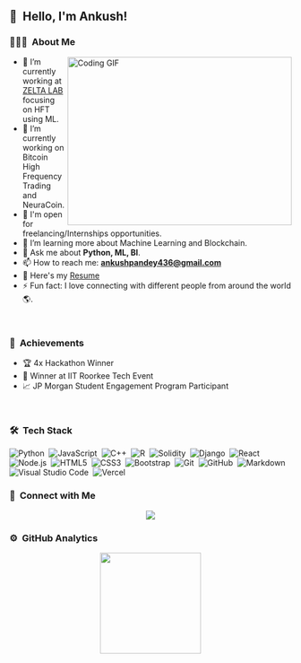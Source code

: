 ## 👋 &nbsp;Hello, I'm Ankush!

### 👨🏻‍💻 &nbsp;About Me

<a target="_blank">
  <img align="right" top="500" height="300" width="400" alt="Coding GIF" src="https://media.giphy.com/media/SWoSkN6DxTszqIKEqv/giphy.gif">
</a>

- 🔭 I’m currently working at [ZELTA LAB](https://zeltalabs.com/) focusing on HFT using ML.
- 🌱 I’m currently working on Bitcoin High Frequency Trading and NeuraCoin.
- 🤝 I'm open for freelancing/Internships opportunities.
- 🌱 I’m learning more about Machine Learning and Blockchain.
- 💬 Ask me about **Python, ML, BI**.
- 📫 How to reach me: **ankushpandey436@gmail.com**
- 📄 Here's my [Resume](https://github.com/Ankush2201/Ankush2201/files/15008271/Ankushpandey_2ndyear_CSEDS_60009230211.pdf)
- ⚡ Fun fact: I love connecting with different people from around the world 🌎.

<br/>

### 🎉 &nbsp;Achievements


- 🏆 4x Hackathon Winner
- 🥇 Winner at IIT Roorkee Tech Event
- 📈 JP Morgan Student Engagement Program Participant

<br/>

### 🛠 &nbsp;Tech Stack

![Python](https://img.shields.io/badge/-Python-333333?style=flat&logo=python)&nbsp;
![JavaScript](https://img.shields.io/badge/-JavaScript-333333?style=flat&logo=javascript)&nbsp;
![C++](https://img.shields.io/badge/-C++-333333?style=flat&logo=C%2B%2B&logoColor=00599C)&nbsp;
![R](https://img.shields.io/badge/-R-333333?style=flat&logo=R&logoColor=276DC3)&nbsp;
![Solidity](https://img.shields.io/badge/-Solidity-333333?style=flat&logo=solidity)&nbsp;
![Django](https://img.shields.io/badge/-Django-333333?style=flat&logo=django)&nbsp;
![React](https://img.shields.io/badge/-React-333333?style=flat&logo=react)&nbsp;
![Node.js](https://img.shields.io/badge/-Node.js-333333?style=flat&logo=node.js)&nbsp;
![HTML5](https://img.shields.io/badge/-HTML5-333333?style=flat&logo=HTML5)&nbsp;
![CSS3](https://img.shields.io/badge/-CSS3-333333?style=flat&logo=CSS3&logoColor=1572B6)&nbsp;
![Bootstrap](https://img.shields.io/badge/-Bootstrap-333333?style=flat&logo=bootstrap&logoColor=563D7C)&nbsp;
![Git](https://img.shields.io/badge/-Git-333333?style=flat&logo=git)&nbsp;
![GitHub](https://img.shields.io/badge/-GitHub-333333?style=flat&logo=github)&nbsp;
![Markdown](https://img.shields.io/badge/-Markdown-333333?style=flat&logo=markdown)&nbsp;
![Visual Studio Code](https://img.shields.io/badge/-Visual%20Studio%20Code-333333?style=flat&logo=visual-studio-code&logoColor=007ACC)&nbsp;
![Vercel](https://img.shields.io/badge/-Vercel-333333?style=flat&logo=vercel)&nbsp;

### 🤝 &nbsp;Connect with Me

<p align="center">
<a href="mailto:ankushpandey436@gmail.com"><img src="https://img.shields.io/badge/-ankushpandey436@gmail.com-D14836?style=flat-square&logo=Gmail&logoColor=white"/></a>
</p>

### ⚙️ &nbsp;GitHub Analytics

<p align="center">
<a href="https://github.com/Ankush2201">
  <img height="180em" src="https://github-readme-stats.vercel.app/api/top-langs/?username=Ankush2201&layout=compact&theme=vue-dark"/>
</a>
</p>

